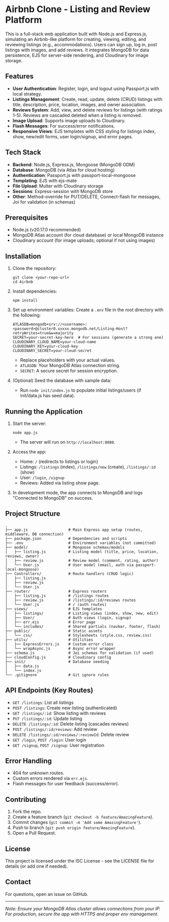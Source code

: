 # Airbnb Clone - Listing and Review Platform

This is a full-stack web application built with Node.js and Express.js, simulating an Airbnb-like platform for creating, viewing, editing, and reviewing listings (e.g., accommodations). Users can sign up, log in, post listings with images, and add reviews. It integrates MongoDB for data persistence, EJS for server-side rendering, and Cloudinary for image storage.

## Features
- **User Authentication**: Register, login, and logout using Passport.js with local strategy.
- **Listings Management**: Create, read, update, delete (CRUD) listings with title, description, price, location, images, and owner association.
- **Reviews System**: Add, view, and delete reviews for listings (with ratings 1-5). Reviews are cascaded deleted when a listing is removed.
- **Image Upload**: Supports image uploads to Cloudinary.
- **Flash Messages**: For success/error notifications.
- **Responsive Views**: EJS templates with CSS styling for listings index, show, new/edit forms, user login/signup, and error pages.

## Tech Stack
- **Backend**: Node.js, Express.js, Mongoose (MongoDB ODM)
- **Database**: MongoDB (via Atlas for cloud hosting)
- **Authentication**: Passport.js with passport-local-mongoose
- **Templating**: EJS with ejs-mate
- **File Upload**: Multer with Cloudinary storage
- **Sessions**: Express-session with MongoDB store
- **Other**: Method-override for PUT/DELETE, Connect-flash for messages, Joi for validation (in schemas)

## Prerequisites
- Node.js (v20.17.0 recommended)
- MongoDB Atlas account (for cloud database) or local MongoDB instance
- Cloudinary account (for image uploads; optional if not using images)

## Installation
1. Clone the repository:
   ```
   git clone <your-repo-url>
   cd Airbnb
   ```

2. Install dependencies:
   ```
   npm install
   ```

3. Set up environment variables:
   Create a `.env` file in the root directory with the following:
   ```
   ATLASDB=mongodb+srv://<username>:<password>@cluster0.xxxxx.mongodb.net/Listing-Host?retryWrites=true&w=majority
   SECRET=your-secret-key-here  # For sessions (generate a strong one)
   CLOUDINARY_CLOUD_NAME=your-cloud-name
   CLOUDINARY_KEY=your-cloud-key
   CLOUDINARY_SECRET=your-cloud-secret
   ```
   - Replace placeholders with your actual values.
   - `ATLASDB`: Your MongoDB Atlas connection string.
   - `SECRET`: A secure secret for session encryption.

4. (Optional) Seed the database with sample data:
   - Run `node init/index.js` to populate initial listings/users (if init/data.js has seed data).

## Running the Application
1. Start the server:
   ```
   node app.js
   ```
   - The server will run on `http://localhost:8080`.

2. Access the app:
   - Home: `/` (redirects to listings or login)
   - Listings: `/listings` (index), `/listings/new` (create), `/listings/:id` (show)
   - User: `/login`, `/signup`
   - Reviews: Added via listing show page.

3. In development mode, the app connects to MongoDB and logs "Connected to MongoDB" on success.

## Project Structure
```
.
├── app.js                  # Main Express app setup (routes, middleware, DB connection)
├── package.json            # Dependencies and scripts
├── .env                    # Environment variables (not committed)
├── model/                  # Mongoose schemas/models
│   ├── listing.js          # Listing model (title, price, location, reviews, owner)
│   ├── review.js           # Review model (comment, rating, author)
│   └── User.js             # User model (email, auth via passport-local-mongoose)
├── Controllers/            # Route handlers (CRUD logic)
│   ├── listing.js
│   ├── review.js
│   └── User.js
├── router/                 # Express routers
│   ├── listing.js          # /listings routes
│   ├── review.js           # /listings/:id/reviews routes
│   └── User.js             # / (auth routes)
├── views/                  # EJS templates
│   ├── listings/           # Listing views (index, show, new, edit)
│   ├── User/               # Auth views (login, signup)
│   ├── err.ejs             # Error page
│   └── includes/           # Shared partials (navbar, footer, flash)
├── public/                 # Static assets
│   └── css/                # Stylesheets (style.css, review.css)
├── utils/                  # Utilities
│   ├── ExpressErrors.js    # Custom error class
│   └── wrapAsync.js        # Async error wrapper
├── schema.js               # Joi schemas for validation (if used)
├── cloudConfig.js          # Cloudinary config
├── init/                   # Database seeding
│   ├── data.js
│   └── index.js
└── .gitignore              # Git ignore rules
```

## API Endpoints (Key Routes)
- `GET /listings`: List all listings
- `POST /listings`: Create new listing (authenticated)
- `GET /listings/:id`: Show listing with reviews
- `PUT /listings/:id`: Update listing
- `DELETE /listings/:id`: Delete listing (cascades reviews)
- `POST /listings/:id/reviews`: Add review
- `DELETE /listings/:id/reviews/:reviewId`: Delete review
- `GET /login`, `POST /login`: User login
- `GET /signup`, `POST /signup`: User registration

## Error Handling
- 404 for unknown routes.
- Custom errors rendered via `err.ejs`.
- Flash messages for user feedback (success/error).

## Contributing
1. Fork the repo.
2. Create a feature branch (`git checkout -b feature/AmazingFeature`).
3. Commit changes (`git commit -m 'Add some AmazingFeature'`).
4. Push to branch (`git push origin feature/AmazingFeature`).
5. Open a Pull Request.

## License
This project is licensed under the ISC License - see the LICENSE file for details (or add one if needed).

## Contact
For questions, open an issue on GitHub.

---

*Note: Ensure your MongoDB Atlas cluster allows connections from your IP. For production, secure the app with HTTPS and proper env management.*
